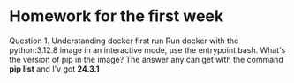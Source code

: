 # Homework for the first week

Question 1. Understanding docker first run
Run docker with the python:3.12.8 image in an interactive mode, use the entrypoint bash.
What's the version of pip in the image?
The answer any can get with the command **pip list** and I'v got **24.3.1**
